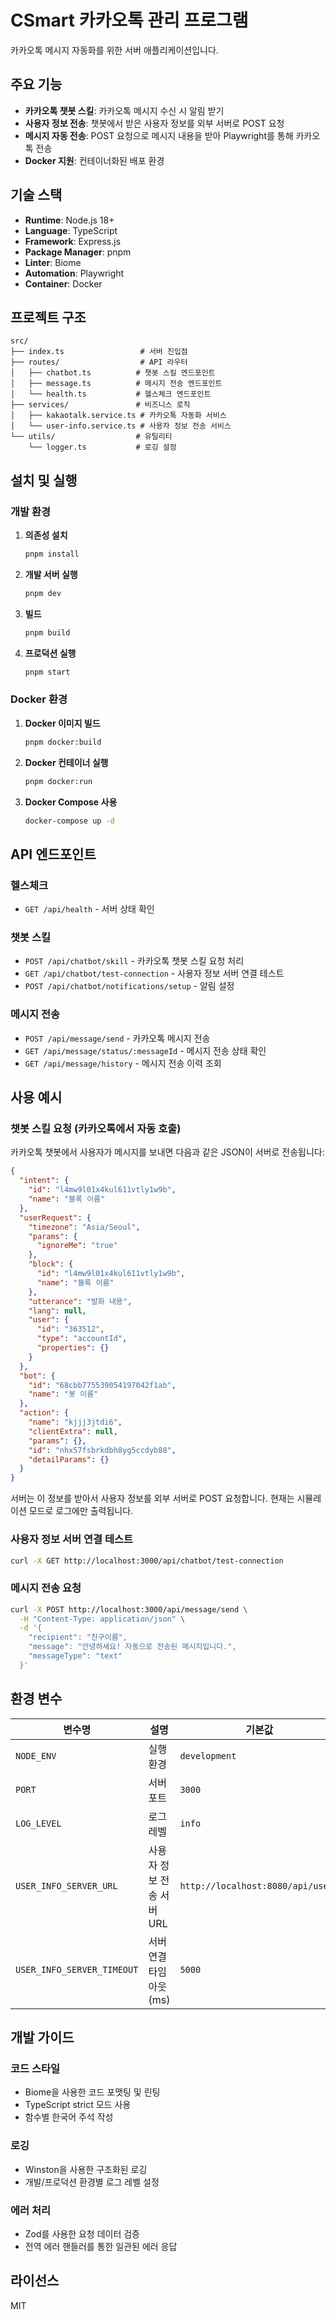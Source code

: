 # CSmart 카카오톡 관리 프로그램

카카오톡 메시지 자동화를 위한 서버 애플리케이션입니다.

## 주요 기능

- **카카오톡 챗봇 스킬**: 카카오톡 메시지 수신 시 알림 받기
- **사용자 정보 전송**: 챗봇에서 받은 사용자 정보를 외부 서버로 POST 요청
- **메시지 자동 전송**: POST 요청으로 메시지 내용을 받아 Playwright를 통해 카카오톡 전송
- **Docker 지원**: 컨테이너화된 배포 환경

## 기술 스택

- **Runtime**: Node.js 18+
- **Language**: TypeScript
- **Framework**: Express.js
- **Package Manager**: pnpm
- **Linter**: Biome
- **Automation**: Playwright
- **Container**: Docker

## 프로젝트 구조

```
src/
├── index.ts                 # 서버 진입점
├── routes/                  # API 라우터
│   ├── chatbot.ts          # 챗봇 스킬 엔드포인트
│   ├── message.ts          # 메시지 전송 엔드포인트
│   └── health.ts           # 헬스체크 엔드포인트
├── services/               # 비즈니스 로직
│   ├── kakaotalk.service.ts # 카카오톡 자동화 서비스
│   └── user-info.service.ts # 사용자 정보 전송 서비스
└── utils/                  # 유틸리티
    └── logger.ts           # 로깅 설정
```

## 설치 및 실행

### 개발 환경

1. **의존성 설치**
   ```bash
   pnpm install
   ```

2. **개발 서버 실행**
   ```bash
   pnpm dev
   ```

3. **빌드**
   ```bash
   pnpm build
   ```

4. **프로덕션 실행**
   ```bash
   pnpm start
   ```

### Docker 환경

1. **Docker 이미지 빌드**
   ```bash
   pnpm docker:build
   ```

2. **Docker 컨테이너 실행**
   ```bash
   pnpm docker:run
   ```

3. **Docker Compose 사용**
   ```bash
   docker-compose up -d
   ```

## API 엔드포인트

### 헬스체크
- `GET /api/health` - 서버 상태 확인

### 챗봇 스킬
- `POST /api/chatbot/skill` - 카카오톡 챗봇 스킬 요청 처리
- `GET /api/chatbot/test-connection` - 사용자 정보 서버 연결 테스트
- `POST /api/chatbot/notifications/setup` - 알림 설정

### 메시지 전송
- `POST /api/message/send` - 카카오톡 메시지 전송
- `GET /api/message/status/:messageId` - 메시지 전송 상태 확인
- `GET /api/message/history` - 메시지 전송 이력 조회

## 사용 예시

### 챗봇 스킬 요청 (카카오톡에서 자동 호출)

카카오톡 챗봇에서 사용자가 메시지를 보내면 다음과 같은 JSON이 서버로 전송됩니다:

```json
{
  "intent": {
    "id": "l4mw9l01x4kul611vtly1w9b",
    "name": "블록 이름"
  },
  "userRequest": {
    "timezone": "Asia/Seoul",
    "params": {
      "ignoreMe": "true"
    },
    "block": {
      "id": "l4mw9l01x4kul611vtly1w9b",
      "name": "블록 이름"
    },
    "utterance": "발화 내용",
    "lang": null,
    "user": {
      "id": "363512",
      "type": "accountId",
      "properties": {}
    }
  },
  "bot": {
    "id": "68cbb775539054197042f1ab",
    "name": "봇 이름"
  },
  "action": {
    "name": "kjjj3jtdi6",
    "clientExtra": null,
    "params": {},
    "id": "nhx57fsbrkdbh8yg5ccdyb88",
    "detailParams": {}
  }
}
```

서버는 이 정보를 받아서 사용자 정보를 외부 서버로 POST 요청합니다. 현재는 시뮬레이션 모드로 로그에만 출력됩니다.

### 사용자 정보 서버 연결 테스트

```bash
curl -X GET http://localhost:3000/api/chatbot/test-connection
```

### 메시지 전송 요청

```bash
curl -X POST http://localhost:3000/api/message/send \
  -H "Content-Type: application/json" \
  -d '{
    "recipient": "친구이름",
    "message": "안녕하세요! 자동으로 전송된 메시지입니다.",
    "messageType": "text"
  }'
```

## 환경 변수

| 변수명 | 설명 | 기본값 |
|--------|------|--------|
| `NODE_ENV` | 실행 환경 | `development` |
| `PORT` | 서버 포트 | `3000` |
| `LOG_LEVEL` | 로그 레벨 | `info` |
| `USER_INFO_SERVER_URL` | 사용자 정보 전송 서버 URL | `http://localhost:8080/api/users` |
| `USER_INFO_SERVER_TIMEOUT` | 서버 연결 타임아웃 (ms) | `5000` |

## 개발 가이드

### 코드 스타일
- Biome을 사용한 코드 포맷팅 및 린팅
- TypeScript strict 모드 사용
- 함수별 한국어 주석 작성

### 로깅
- Winston을 사용한 구조화된 로깅
- 개발/프로덕션 환경별 로그 레벨 설정

### 에러 처리
- Zod를 사용한 요청 데이터 검증
- 전역 에러 핸들러를 통한 일관된 에러 응답

## 라이선스

MIT
